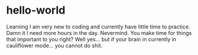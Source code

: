# hello-world
Learning
 I am very new to coding and currently have little time to practice. Damn it I need more hours in the day.
 Nevermind. You make time for things that important to you right? Well yes... but if your brain in currently
 in cauliflower mode... you cannot do shit.
